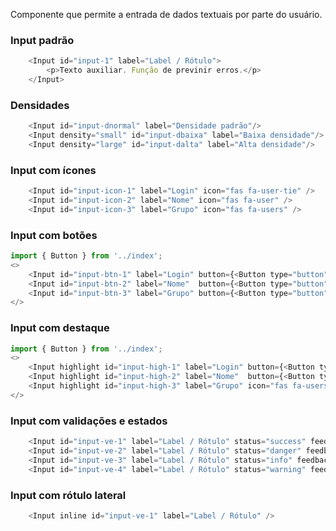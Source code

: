 Componente que permite a entrada de dados textuais por parte do usuário.

### Input padrão
```js
    <Input id="input-1" label="Label / Rótulo">
        <p>Texto auxiliar. Função de previnir erros.</p>
    </Input>
```

### Densidades
```js
    <Input id="input-dnormal" label="Densidade padrão"/>
    <Input density="small" id="input-dbaixa" label="Baixa densidade"/>
    <Input density="large" id="input-dalta" label="Alta densidade"/>
```


### Input com ícones
```js
    <Input id="input-icon-1" label="Login" icon="fas fa-user-tie" />
    <Input id="input-icon-2" label="Nome" icon="fas fa-user" />
    <Input id="input-icon-3" label="Grupo" icon="fas fa-users" />
```

### Input com botões
```js
import { Button } from '../index';
<>
    <Input id="input-btn-1" label="Login" button={<Button type="button" icon="fas fa-eye" />} />
    <Input id="input-btn-2" label="Nome"  button={<Button type="button" icon="fas fa-arrow-right" />} />
    <Input id="input-btn-3" label="Grupo" button={<Button type="button" icon="fas fa-search" />} />
</>
```

### Input com destaque
```js
import { Button } from '../index';
<>
    <Input highlight id="input-high-1" label="Login" button={<Button type="button" icon="fas fa-eye" />} />
    <Input highlight id="input-high-2" label="Nome"  button={<Button type="button" icon="fas fa-arrow-right" />} />
    <Input highlight id="input-high-3" label="Grupo" icon="fas fa-users" button={<Button type="button" icon="fas fa-search" />} />
</>
```

### Input com validações e estados
```js
    <Input id="input-ve-1" label="Label / Rótulo" status="success" feedbackText="Mensagem de Sucesso" />
    <Input id="input-ve-2" label="Label / Rótulo" status="danger" feedbackText="Mensagem de Erro" />
    <Input id="input-ve-3" label="Label / Rótulo" status="info" feedbackText="Mensagem informativa" />
    <Input id="input-ve-4" label="Label / Rótulo" status="warning" feedbackText="Mensagem de aleta" />
```

### Input com rótulo lateral
```js
    <Input inline id="input-ve-1" label="Label / Rótulo" />
```